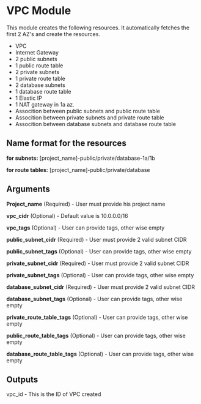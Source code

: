 # VPC Module

This module creates the following resources. It automatically fetches the first 2 AZ's and create the resources.

* VPC
* Internet Gateway
* 2 public subnets
* 1 public route table
* 2 private subnets
* 1 private route table
* 2 database subnets
* 1 database route table
* 1 Elastic IP
* 1 NAT gateway in 1a az.
* Assocition between public subnets and public route table
* Assocition between private subnets and private route table
* Assocition between database subnets and database route table

## Name format for the resources

**for subnets:** [project_name]-public/private/database-1a/1b

**for route tables:** [project_name]-public/private/database

## Arguments

**Project_name** (Required) - User must provide his project name

**vpc_cidr** (Optional) - Default value is 10.0.0.0/16

**vpc_tags** (Optional) - User can provide tags, other wise empty

**public_subnet_cidr** (Required) - User must provide 2 valid subnet CIDR

**public_subnet_tags** (Optional) - User can provide tags, other wise empty

**private_subnet_cidr** (Required) - User must provide 2 valid subnet CIDR

**private_subnet_tags** (Optional) - User can provide tags, other wise empty

**database_subnet_cidr** (Required) - User must provide 2 valid subnet CIDR

**database_subnet_tags** (Optional) - User can provide tags, other wise empty

**private_route_table_tags** (Optional) - User can provide tags, other wise empty

**public_route_table_tags** (Optional) - User can provide tags, other wise empty

**database_route_table_tags** (Optional) - User can provide tags, other wise empty

## Outputs

vpc_id -  This is the ID of VPC created
